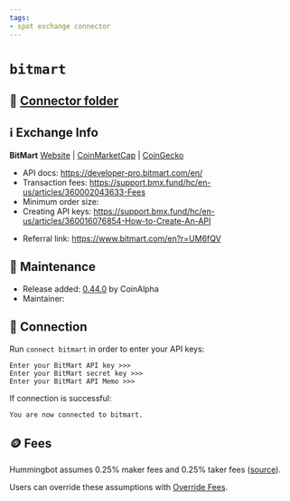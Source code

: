 ```yaml
---
tags:
- spot exchange connector
---
```


# `bitmart`

## 📁 [Connector folder](https://github.com/CoinAlpha/hummingbot/tree/development/hummingbot/connector/exchange/bitmart)

## ℹ️ Exchange Info

**BitMart**
[Website](https://www.bitmart.com/) | [CoinMarketCap](https://coinmarketcap.com/exchanges/bitmart/) | [CoinGecko](https://www.coingecko.com/en/exchanges/bitmart)

- API docs: https://developer-pro.bitmart.com/en/
- Transaction fees: https://support.bmx.fund/hc/en-us/articles/360002043633-Fees
- Minimum order size: 
- Creating API keys: https://support.bmx.fund/hc/en-us/articles/360016076854-How-to-Create-An-API
* Referral link: https://www.bitmart.com/en?r=UM6fQV

## 👷 Maintenance

- Release added: [0.44.0](/release-notes/0.44.0/) by CoinAlpha
- Maintainer:

## 🔑 Connection

Run `connect bitmart` in order to enter your API keys:

```
Enter your BitMart API key >>>
Enter your BitMart secret key >>>
Enter your BitMart API Memo >>>
```

If connection is successful:
```
You are now connected to bitmart.
```

## 🪙 Fees

Hummingbot assumes 0.25% maker fees and 0.25% taker fees ([source](https://github.com/CoinAlpha/hummingbot/blob/development/hummingbot/connector/exchange/bitmart/bitmart_utils.py#L17)).

Users can override these assumptions with [Override Fees](/global-configs/override-fees/).
